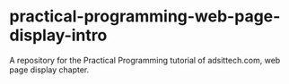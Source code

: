 # practical-programming-web-page-display-intro
A repository for the Practical Programming tutorial of adsittech.com, web page display chapter.
